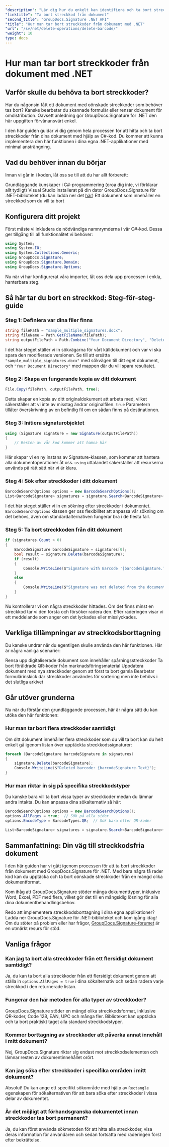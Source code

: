 ```yaml
---
"description": "Lär dig hur du enkelt kan identifiera och ta bort streckkoder från dokument med GroupDocs.Signature för .NET. Kompletta C#-kodexempel med steg-för-steg-instruktioner."
"linktitle": "Ta bort streckkod från dokument"
"second_title": "GroupDocs.Signature .NET API"
"title": "Hur man tar bort streckkoder från dokument med .NET"
"url": "/sv/net/delete-operations/delete-barcode/"
"weight": 10
type: docs
---
```

# Hur man tar bort streckkoder från dokument med .NET

## Varför skulle du behöva ta bort streckkoder?

Har du någonsin fått ett dokument med oönskade streckkoder som behöver tas bort? Kanske bearbetar du skannade formulär eller rensar dokument för omdistribution. Oavsett anledning gör GroupDocs.Signature för .NET den här uppgiften förvånansvärt enkel.

I den här guiden guidar vi dig genom hela processen för att hitta och ta bort streckkoder från dina dokument med hjälp av C#-kod. Du kommer att kunna implementera den här funktionen i dina egna .NET-applikationer med minimal ansträngning.

## Vad du behöver innan du börjar

Innan vi går in i koden, låt oss se till att du har allt förberett:

Grundläggande kunskaper i C#-programmering (oroa dig inte, vi förklarar allt tydligt)
Visual Studio installerat på din dator
GroupDocs.Signature för .NET-biblioteket (du kan ladda ner det [här](https://releases.groupdocs.com/signature/net/))
Ett dokument som innehåller en streckkod som du vill ta bort

## Konfigurera ditt projekt

Först måste vi inkludera de nödvändiga namnrymderna i vår C#-kod. Dessa ger tillgång till all funktionalitet vi behöver:

```csharp
using System;
using System.IO;
using System.Collections.Generic;
using GroupDocs.Signature;
using GroupDocs.Signature.Domain;
using GroupDocs.Signature.Options;
```

Nu när vi har konfigurerat våra importer, låt oss dela upp processen i enkla, hanterbara steg.

## Så här tar du bort en streckkod: Steg-för-steg-guide

### Steg 1: Definiera var dina filer finns

```csharp
string filePath = "sample_multiple_signatures.docx";
string fileName = Path.GetFileName(filePath);
string outputFilePath = Path.Combine("Your Document Directory", "DeleteBarcode", fileName);
```

I det här steget ställer vi in sökvägarna för vårt källdokument och var vi ska spara den modifierade versionen. Se till att ersätta `"sample_multiple_signatures.docx"` med sökvägen till ditt eget dokument, och `"Your Document Directory"` med mappen där du vill spara resultatet.

### Steg 2: Skapa en fungerande kopia av ditt dokument

```csharp
File.Copy(filePath, outputFilePath, true);
```

Detta skapar en kopia av ditt originaldokument att arbeta med, vilket säkerställer att vi inte av misstag ändrar originalfilen. `true` Parametern tillåter överskrivning av en befintlig fil om en sådan finns på destinationen.

### Steg 3: Initiera signaturobjektet

```csharp
using (Signature signature = new Signature(outputFilePath))
{
    // Resten av vår kod kommer att hamna här
}
```

Här skapar vi en ny instans av Signature-klassen, som kommer att hantera alla dokumentoperationer åt oss. `using` uttalandet säkerställer att resurserna används på rätt sätt när vi är klara.

### Steg 4: Sök efter streckkoder i ditt dokument

```csharp
BarcodeSearchOptions options = new BarcodeSearchOptions();
List<BarcodeSignature> signatures = signature.Search<BarcodeSignature>(options);
```

I det här steget ställer vi in en sökning efter streckkoder i dokumentet. `BarcodeSearchOptions` klassen ger oss flexibilitet att anpassa vår sökning om det behövs, även om standardalternativen fungerar bra i de flesta fall.

### Steg 5: Ta bort streckkoden från ditt dokument

```csharp
if (signatures.Count > 0)
{
    BarcodeSignature barcodeSignature = signatures[0];
    bool result = signature.Delete(barcodeSignature);
    if (result)
    {
        Console.WriteLine($"Signature with Barcode '{barcodeSignature.Text}' and encode type '{barcodeSignature.EncodeType.TypeName}' was deleted from document ['{fileName}'].");
    }
    else
    {
        Console.WriteLine($"Signature was not deleted from the document! Signature with Barcode '{barcodeSignature.Text}' and encode type '{barcodeSignature.EncodeType.TypeName}' was not found!");
    }
}
```

Nu kontrollerar vi om några streckkoder hittades. Om det finns minst en streckkod tar vi den första och försöker radera den. Efter raderingen visar vi ett meddelande som anger om det lyckades eller misslyckades.

## Verkliga tillämpningar av streckkodsborttagning

Du kanske undrar när du egentligen skulle använda den här funktionen. Här är några vanliga scenarier:

Rensa upp digitaliserade dokument som innehåller spårningsstreckkoder
Ta bort föråldrade QR-koder från marknadsföringsmaterial
Uppdatera dokument med nya streckkoder genom att först ta bort gamla
Bearbetar formulärinskick där streckkoder användes för sortering men inte behövs i det slutliga arkivet

## Går utöver grunderna

Nu när du förstår den grundläggande processen, här är några sätt du kan utöka den här funktionen:

### Hur man tar bort flera streckkoder samtidigt

Om ditt dokument innehåller flera streckkoder som du vill ta bort kan du helt enkelt gå igenom listan över upptäckta streckkodssignaturer:

```csharp
foreach (BarcodeSignature barcodeSignature in signatures)
{
    signature.Delete(barcodeSignature);
    Console.WriteLine($"Deleted barcode: {barcodeSignature.Text}");
}
```

### Hur man riktar in sig på specifika streckkodstyper

Du kanske bara vill ta bort vissa typer av streckkoder medan du lämnar andra intakta. Du kan anpassa dina sökalternativ så här:

```csharp
BarcodeSearchOptions options = new BarcodeSearchOptions();
options.AllPages = true;  // Sök på alla sidor
options.EncodeType = BarcodeTypes.QR;  // Sök bara efter QR-koder

List<BarcodeSignature> signatures = signature.Search<BarcodeSignature>(options);
```

## Sammanfattning: Din väg till streckkodsfria dokument

I den här guiden har vi gått igenom processen för att ta bort streckkoder från dokument med GroupDocs.Signature för .NET. Med bara några få rader kod kan du upptäcka och ta bort oönskade streckkoder från en mängd olika dokumentformat.

Kom ihåg att GroupDocs.Signature stöder många dokumenttyper, inklusive Word, Excel, PDF med flera, vilket gör det till en mångsidig lösning för alla dina dokumentbehandlingsbehov.

Redo att implementera streckkodsborttagning i dina egna applikationer? Ladda ner GroupDocs.Signature för .NET-biblioteket och kom igång idag! Om du stöter på problem eller har frågor, [GroupDocs.Signature-forumet](https://forum.groupdocs.com/c/signature/13) är en utmärkt resurs för stöd.

## Vanliga frågor

### Kan jag ta bort alla streckkoder från ett flersidigt dokument samtidigt?

Ja, du kan ta bort alla streckkoder från ett flersidigt dokument genom att ställa in `options.AllPages = true` i dina sökalternativ och sedan radera varje streckkod i den returnerade listan.

### Fungerar den här metoden för alla typer av streckkoder?

GroupDocs.Signature stöder en mängd olika streckkodsformat, inklusive QR-koder, Code 128, EAN, UPC och många fler. Biblioteket kan upptäcka och ta bort praktiskt taget alla standard streckkodstyper.

### Kommer borttagning av streckkoder att påverka annat innehåll i mitt dokument?

Nej, GroupDocs.Signature riktar sig endast mot streckkodselementen och lämnar resten av dokumentinnehållet orört.

### Kan jag söka efter streckkoder i specifika områden i mitt dokument?

Absolut! Du kan ange ett specifikt sökområde med hjälp av `Rectangle` egenskapen för sökalternativen för att bara söka efter streckkoder i vissa delar av dokumentet.

### Är det möjligt att förhandsgranska dokumentet innan streckkoder tas bort permanent?

Ja, du kan först använda sökmetoden för att hitta alla streckkoder, visa deras information för användaren och sedan fortsätta med raderingen först efter bekräftelse.